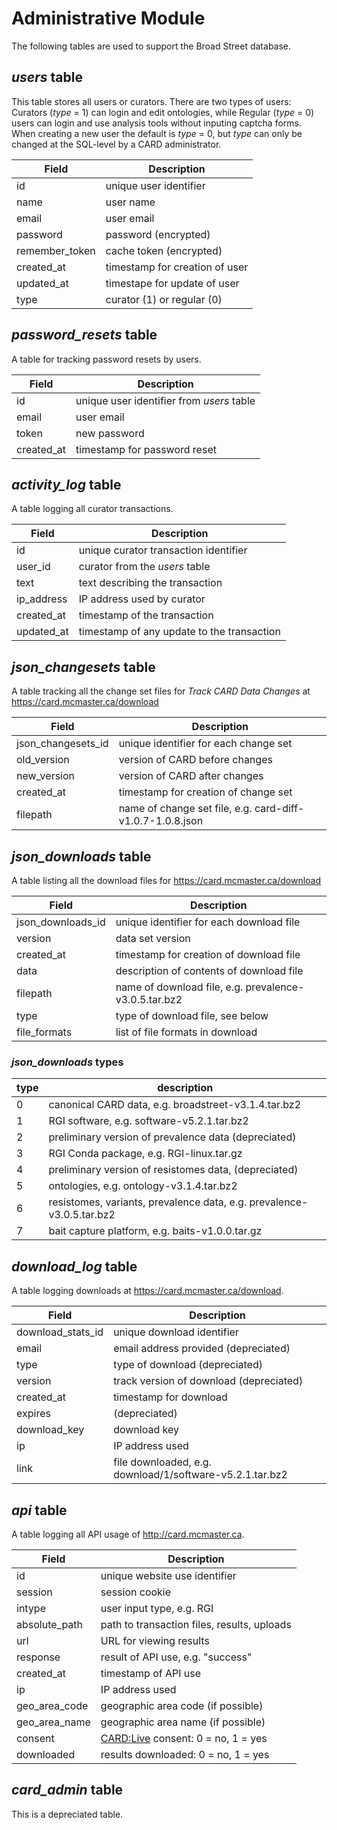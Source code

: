 # Administrative Module

The following tables are used to support the Broad Street database.

## *users* table

This table stores all users or curators. There are two types of users: Curators (*type* = 1) can login and edit ontologies, while Regular (*type* = 0) users can login and use analysis tools without inputing captcha forms. When creating a new user the default is *type* = 0, but *type* can only be changed at the SQL-level by a CARD administrator.

| Field | Description |
|-------|-------------|
| id | unique user identifier |
| name | user name |
| email | user email |
| password | password (encrypted) |
| remember_token | cache token (encrypted) |
| created_at | timestamp for creation of user |
| updated_at | timestape for update of user |
| type | curator (1) or regular (0) |

## *password_resets* table

A table for tracking password resets by users.

| Field | Description |
|-------|-------------|
| id | unique user identifier from *users* table |
| email | user email |
| token | new password |
| created_at | timestamp for password reset |

## *activity_log* table

A table logging all curator transactions.

| Field | Description |
|-------|-------------|
| id | unique curator transaction identifier |
| user_id | curator from the *users* table |
| text | text describing the transaction |
| ip_address | IP address used by curator |
| created_at | timestamp of the transaction |
| updated_at | timestamp of any update to the transaction |

## *json_changesets* table

A table tracking all the change set files for *Track CARD Data Changes* at https://card.mcmaster.ca/download

| Field | Description |
|-------|-------------|
| json_changesets_id | unique identifier for each change set |
| old_version | version of CARD before changes |
| new_version | version of CARD after changes |
| created_at | timestamp for creation of change set |
| filepath | name of change set file, e.g. card-diff-v1.0.7-1.0.8.json |

## *json_downloads* table

A table listing all the download files for https://card.mcmaster.ca/download

| Field | Description |
|-------|-------------|
| json_downloads_id | unique identifier for each download file |
| version | data set version |
| created_at | timestamp for creation of download file |
| data | description of contents of download file |
| filepath | name of download file, e.g. prevalence-v3.0.5.tar.bz2 |
| type | type of download file, see below |
| file_formats | list of file formats in download |

### *json_downloads* types

| type | description |
|-------|-------------|
| 0 | canonical CARD data, e.g. broadstreet-v3.1.4.tar.bz2 |
| 1 | RGI software,  e.g. software-v5.2.1.tar.bz2 |
| 2 | preliminary version of prevalence data (depreciated) |
| 3 | RGI Conda package, e.g. RGI-linux.tar.gz |
| 4 | preliminary version of resistomes data, (depreciated) |
| 5 | ontologies, e.g. ontology-v3.1.4.tar.bz2 |
| 6 | resistomes, variants, prevalence data, e.g. prevalence-v3.0.5.tar.bz2 |
| 7 | bait capture platform, e.g. baits-v1.0.0.tar.gz |

## *download_log* table 

A table logging downloads at https://card.mcmaster.ca/download.

| Field | Description |
|-------|-------------|
| download_stats_id | unique download identifier  |
| email | email address provided (depreciated) |
| type | type of download (depreciated) |
| version | track version of download (depreciated) |
| created_at | timestamp for download |
| expires | (depreciated) |
| download_key | download key |
| ip | IP address used |
| link | file downloaded, e.g. download/1/software-v5.2.1.tar.bz2 |

## *api* table 

A table logging all API usage of http://card.mcmaster.ca.

| Field | Description |
|-------|-------------|
| id | unique website use identifier  |
| session | session cookie |
| intype | user input type, e.g. RGI |
| absolute_path | path to transaction files, results, uploads |
| url | URL for viewing results |
| response | result of API use, e.g. "success" |
| created_at | timestamp of API use |
| ip | IP address used |
| geo_area_code | geographic area code (if possible) |
| geo_area_name | geographic area name (if possible) |
| consent | [CARD:Live](https://card.mcmaster.ca/live) consent: 0 = no, 1 = yes |
| downloaded | results downloaded: 0 = no, 1 = yes |

## *card_admin* table

This is a depreciated table.